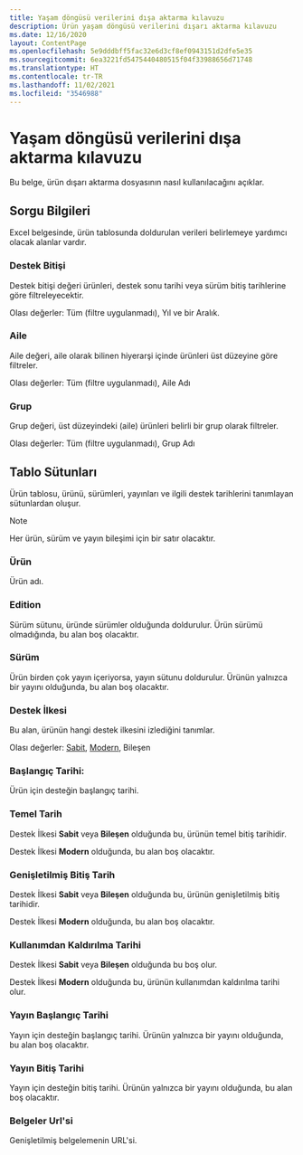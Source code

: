 ```yaml
---
title: Yaşam döngüsü verilerini dışa aktarma kılavuzu
description: Ürün yaşam döngüsü verilerini dışarı aktarma kılavuzu
ms.date: 12/16/2020
layout: ContentPage
ms.openlocfilehash: 5e9dddbff5fac32e6d3cf8ef0943151d2dfe5e35
ms.sourcegitcommit: 6ea3221fd5475440480515f04f33988656d71748
ms.translationtype: HT
ms.contentlocale: tr-TR
ms.lasthandoff: 11/02/2021
ms.locfileid: "3546988"
---
```

# <a name="lifecycle-data-export-guidance"></a>Yaşam döngüsü verilerini dışa aktarma kılavuzu
Bu belge, ürün dışarı aktarma dosyasının nasıl kullanılacağını açıklar.

## <a name="query-information"></a>Sorgu Bilgileri
Excel belgesinde, ürün tablosunda doldurulan verileri belirlemeye yardımcı olacak alanlar vardır.

### <a name="end-of-support"></a>Destek Bitişi
Destek bitişi değeri ürünleri, destek sonu tarihi veya sürüm bitiş tarihlerine göre filtreleyecektir.

Olası değerler: Tüm (filtre uygulanmadı), Yıl ve bir Aralık.

### <a name="family"></a>Aile
Aile değeri, aile olarak bilinen hiyerarşi içinde ürünleri üst düzeyine göre filtreler.

Olası değerler: Tüm (filtre uygulanmadı), Aile Adı

### <a name="group"></a>Grup
Grup değeri, üst düzeyindeki (aile) ürünleri belirli bir grup olarak filtreler.

Olası değerler: Tüm (filtre uygulanmadı), Grup Adı

## <a name="table-columns"></a>Tablo Sütunları
Ürün tablosu, ürünü, sürümleri, yayınları ve ilgili destek tarihlerini tanımlayan sütunlardan oluşur.

> [!NOTE]
> Her ürün, sürüm ve yayın bileşimi için bir satır olacaktır.

### <a name="product"></a>Ürün
Ürün adı.

### <a name="edition"></a>Edition
Sürüm sütunu, üründe sürümler olduğunda doldurulur. Ürün sürümü olmadığında, bu alan boş olacaktır.

### <a name="release"></a>Sürüm
Ürün birden çok yayın içeriyorsa, yayın sütunu doldurulur.
Ürünün yalnızca bir yayını olduğunda, bu alan boş olacaktır.

### <a name="support-policy"></a>Destek İlkesi
Bu alan, ürünün hangi destek ilkesini izlediğini tanımlar.

Olası değerler: [Sabit](/lifecycle/policies/fixed), [Modern](/lifecycle/policies/modern), Bileşen

### <a name="start-date"></a>Başlangıç Tarihi:
Ürün için desteğin başlangıç tarihi.

### <a name="mainstream-date"></a>Temel Tarih
Destek İlkesi **Sabit** veya **Bileşen** olduğunda bu, ürünün temel bitiş tarihidir.
  
Destek İlkesi **Modern** olduğunda, bu alan boş olacaktır.

### <a name="extended-end-date"></a>Genişletilmiş Bitiş Tarih
Destek İlkesi **Sabit** veya **Bileşen** olduğunda bu, ürünün genişletilmiş bitiş tarihidir.

Destek İlkesi **Modern** olduğunda, bu alan boş olacaktır.

### <a name="retirement-date"></a>Kullanımdan Kaldırılma Tarihi
Destek İlkesi **Sabit** veya **Bileşen** olduğunda bu boş olur.

Destek İlkesi **Modern** olduğunda bu, ürünün kullanımdan kaldırılma tarihi olur.

### <a name="release-start-date"></a>Yayın Başlangıç Tarihi
Yayın için desteğin başlangıç tarihi. Ürünün yalnızca bir yayını olduğunda, bu alan boş olacaktır.
 
### <a name="release-end-date"></a>Yayın Bitiş Tarihi
Yayın için desteğin bitiş tarihi.
Ürünün yalnızca bir yayını olduğunda, bu alan boş olacaktır.

### <a name="docs-url"></a>Belgeler Url'si
Genişletilmiş belgelemenin URL'si.
